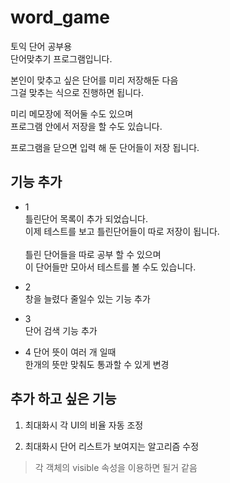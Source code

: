 # word_game
토익 단어 공부용  
단어맞추기 프로그램입니다.

본인이 맞추고 싶은 단어를 미리 저장해둔 다음  
그걸 맞추는 식으로 진행하면 됩니다.  

미리 메모장에 적어둘 수도 있으며  
프로그램 안에서 저장을 할 수도 있습니다.  

프로그램을 닫으면 입력 해 둔 단어들이 저장 됩니다.  

## 기능 추가
* 1  
틀린단어 목록이 추가 되었습니다.  
이제 테스트를 보고 틀린단어들이 따로 저장이 됩니다.<br><br>
틀린 단어들을 따로 공부 할 수 있으며  
이 단어들만 모아서 테스트를 볼 수도 있습니다.  

* 2  
창을 늘렸다 줄일수 있는 기능 추가  

* 3  
단어 검색 기능 추가  

* 4
단어 뜻이 여러 개 일때  
한개의 뜻만 맞춰도 통과할 수 있게 변경  

## 추가 하고 싶은 기능

1. 최대화시 각 UI의 비율 자동 조정  

2. 최대화시 단어 리스트가 보여지는 알고리즘 수정  
> 각 객체의 visible 속성을 이용하면 될거 같음
